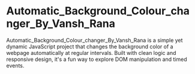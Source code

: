 # Automatic_Background_Colour_changer_By_Vansh_Rana
Automatic_Background_Colour_changer_By_Vansh_Rana is a simple yet dynamic JavaScript project that changes the background color of a webpage automatically at regular intervals. Built with clean logic and responsive design, it's a fun way to explore DOM manipulation and timed events.
